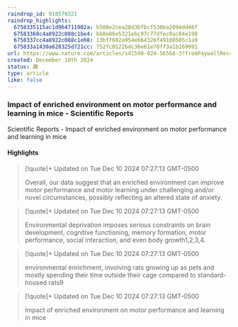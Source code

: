 ```yaml
---
raindrop_id: 918570321
raindrop_highlights:
  6758335115ac1d964711902a: b508e2cea28d3bfbcf530ba2094dd46f
  67583368c4a8922c088c1be4: bb8e86e5321ebc97c77dfec0ac84e198
  6758337cc4a8922c088c1e08: 13bff602a954e664326f49100505c1a9
  675833a1430a628325d721cc: f52fc0122bdc36e61e70ff3a1b169991
url: https://www.nature.com/articles/s41598-024-56568-3?fromPaywallRec=true
created: December 10th 2024
status: 🟥
type: article
like: false
---
```



### Impact of enriched environment on motor performance and learning in mice - Scientific Reports

Scientific Reports - Impact of enriched environment on motor performance and learning in mice

#### Highlights

> [!quote]+ Updated on Tue Dec 10 2024 07:27:13 GMT-0500
>
> Overall, our data suggest that an enriched environment can improve motor performance and motor learning under challenging and/or novel circumstances, possibly reflecting an altered state of anxiety.

> [!quote]+ Updated on Tue Dec 10 2024 07:27:13 GMT-0500
>
> Environmental deprivation imposes serious constraints on brain development, cognitive functioning, memory formation, motor performance, social interaction, and even body growth1,2,3,4.

> [!quote]+ Updated on Tue Dec 10 2024 07:27:13 GMT-0500
>
> environmental enrichment, involving rats growing up as pets and mostly spending their time outside their cage compared to standard-housed rats9

> [!quote]+ Updated on Tue Dec 10 2024 07:27:13 GMT-0500
>
> Impact of enriched environment on motor performance and learning in mice

